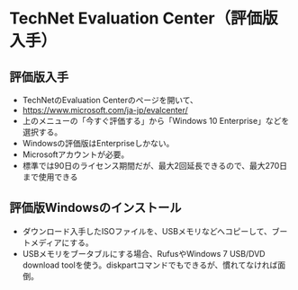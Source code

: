 ﻿# TechNet Evaluation Center（評価版入手）

## 評価版入手

- TechNetのEvaluation Centerのページを開いて、
- https://www.microsoft.com/ja-jp/evalcenter/
- 上のメニューの「今すぐ評価する」から「Windows 10 Enterprise」などを選択する。
- Windowsの評価版はEnterpriseしかない。
- Microsoftアカウントが必要。
- 標準では90日のライセンス期間だが、最大2回延長できるので、最大270日まで使用できる

## 評価版Windowsのインストール

- ダウンロード入手したISOファイルを、USBメモリなどへコピーして、ブートメディアにする。
- USBメモリをブータブルにする場合、RufusやWindows 7 USB/DVD download toolを使う。diskpartコマンドでもできるが、慣れてなければ面倒。
